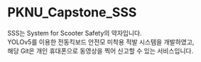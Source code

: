 # PKNU_Capstone_SSS
SSS는 System for Scooter Safety의 약자입니다. <br/>
YOLOv5를 이용한 전동킥보드 안전모 미착용 적발 시스템을 개발하였고, <br/>
해당 Git은 개인 휴대폰으로 동영상을 찍어 신고할 수 있는 서비스입니다. <br/>

